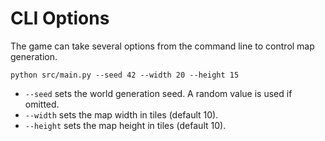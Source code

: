 # CLI Options

The game can take several options from the command line to control map generation.

```
python src/main.py --seed 42 --width 20 --height 15
```

* `--seed` sets the world generation seed. A random value is used if omitted.
* `--width` sets the map width in tiles (default 10).
* `--height` sets the map height in tiles (default 10).
